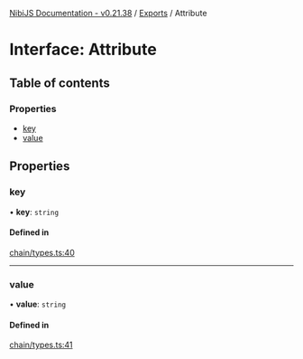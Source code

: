 [NibiJS Documentation - v0.21.38](../intro.md) / [Exports](../modules.md) / Attribute

# Interface: Attribute

## Table of contents

### Properties

- [key](Attribute.md#key)
- [value](Attribute.md#value)

## Properties

### key

• **key**: `string`

#### Defined in

[chain/types.ts:40](https://github.com/NibiruChain/ts-sdk/blob/7a9e071/packages/nibijs/src/chain/types.ts#L40)

---

### value

• **value**: `string`

#### Defined in

[chain/types.ts:41](https://github.com/NibiruChain/ts-sdk/blob/7a9e071/packages/nibijs/src/chain/types.ts#L41)
